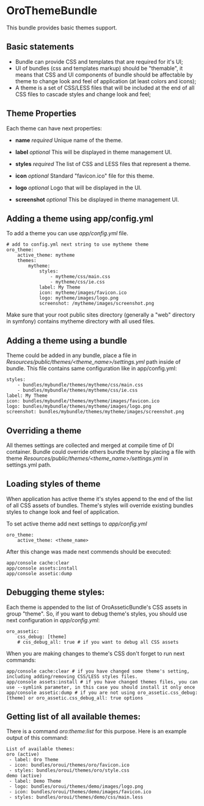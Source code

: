 OroThemeBundle
==============

This bundle provides basic themes support.

Basic statements
----------------
* Bundle can provide CSS and templates that are required for it's UI;
* UI of bundles (css and templates markup) should be "themable", it means that CSS and UI components of bundle should
  be affectable by theme to change look and feel of application (at least colors and icons);
* A theme is a set of CSS/LESS files that will be included at the end of all CSS files to cascade styles and change look and feel;

Theme Properties
----------------

Each theme can have next properties:

* **name**
_required_
Unique name of the theme.

* **label**
_optional_
This will be displayed in theme management UI.

* **styles**
_required_
The list of CSS and LESS files that represent a theme.

* **icon**
_optional_
Standard "favicon.ico" file for this theme.

* **logo**
_optional_
Logo that will be displayed in the UI.

* **screenshot**
_optional_
This be displayed in theme management UI.

Adding a theme using app/config.yml
-----------------------------------

To add a theme you can use _app/config.yml_ file.

```
# add to config.yml next string to use mytheme theme
oro_theme:
    active_theme: mytheme
    themes:
        mytheme:
            styles:
                - mytheme/css/main.css
                - mytheme/css/ie.css
            label: My Theme
            icon: mytheme/images/favicon.ico
            logo: mytheme/images/logo.png
            screenshot: /mytheme/images/screenshot.png
```

Make sure that your root public sites directory (generally a "web" directory in symfony) contains mytheme directory
with all used files.

Adding a theme using a bundle
-----------------------------

Theme could be added in any bundle, place a file in _Resources/public/themes/\<theme_name\>/settings.yml_ path inside of bundle.
This file contains same configuration like in app/config.yml:

```
styles:
    - bundles/mybundle/themes/mytheme/css/main.css
    - bundles/mybundle/themes/mytheme/css/ie.css
label: My Theme
icon: bundles/mybundle/themes/mytheme/images/favicon.ico
logo: bundles/mybundle/themes/mytheme/images/logo.png
screenshot: bundles/mybundle/themes/mytheme/images/screenshot.png
```

Overriding a theme
------------------

All themes settings are collected and merged at compile time of DI container. Bundle could override others bundle theme
by placing a file with theme _Resources/public/themes/\<theme_name\>/settings.yml_ in settings.yml path.


Loading styles of theme
-----------------------

When application has active theme it's styles append to the end of the list of all CSS assets of bundles. Theme's styles
will override existing bundles styles to change look and feel of application.

To set active theme add next settings to _app/config.yml_

```
oro_theme:
    active_theme: <theme_name>
```

After this change was made next commends should be executed:

```
app/console cache:clear
app/console assets:install
app/console assetic:dump
```


Debugging theme styles:
-----------------------

Each theme is appended to the list of OroAsseticBundle's CSS assets in group "theme". So, if you want to debug theme's
styles, you should use next configuration in _app/config.yml_:

```
oro_assetic:
    css_debug: [theme]
    # css_debug_all: true # if you want to debug all CSS assets
```

When you are making changes to theme's CSS don't forget to run next commands:

```
app/console cache:clear # if you have changed some theme's setting, including adding/removing CSS/LESS styles files.
app/console assets:install # if you have changed themes files, you can use --symlink parameter, in this case you should install it only once
app/console assetic:dump # if you are not using oro_assetic.css_debug: [theme] or oro_assetic.css_debug_all: true options
```

Getting list of all available themes:
-------------------------------------

There is a command _oro:theme:list_ for this purpose. Here is an example output of this command:

```
List of available themes:
oro (active)
 - label: Oro Theme
 - icon: bundles/oroui/themes/oro/favicon.ico
 - styles: bundles/oroui/themes/oro/style.css
demo (active)
 - label: Demo Theme
 - logo: bundles/oroui/themes/demo/images/logo.png
 - icon: bundles/oroui/themes/demo/images/favicon.ico
 - styles: bundles/oroui/themes/demo/css/main.less
```

